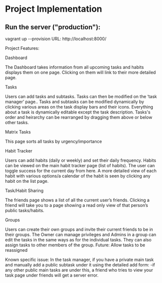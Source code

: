 ﻿Project Implementation
==============

Run the server ("production"):
------------------------------  
vagrant up --provision
URL: http://localhost:8000/



Project Features:

Dashboard

The Dashboard takes information from all upcoming tasks and habits displays them on one page. Clicking on them will link to their more detailed page.

Tasks

Users can add tasks and subtasks. Tasks can then be modified on the ‘task manager’ page..  Tasks and subtasks can be modified dynamically by clicking various areas on the task display bars and their icons. Everything about a task is dynamically editable except the task description. Tasks's order and heirarchy can be rearranged by dragging them above or below other tasks.

Matrix Tasks

This page sorts all tasks by urgency/importance

Habit Tracker

Users can add habits (daily or weekly) and set their daily frequency. Habits can be viewed on the main habit tracker page (list of habits). The user can toggle success for the current day from here. A more detailed view of each habit with various options/a calendar of the habit is seen by clicking any habit on the list page. 

Task/Habit Sharing

The friends page shows a list of all the current user’s friends. Clicking a friend will take you to a page showing a read only view of that person’s public tasks/habits. 

Groups

Users can create their own groups and invite their current friends to be in their groups. The Owner can manage privileges and Admins in a group can edit the tasks in the same ways as for the individual tasks. They can also assign tasks to other members of the group. Future: Allow tasks to be reassigned

Known specific issue:
In the task manager, if you have a private main task and manually add a public subtask under it using the detailed add form:
-if any other public main tasks are under this, a friend who tries to view your task page under friends will get a server error.
